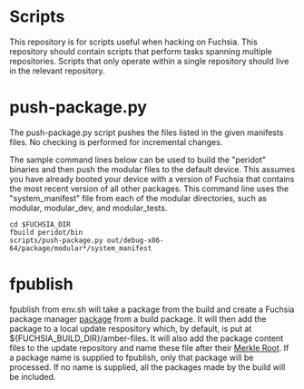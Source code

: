 Scripts
=======================================

This repository is for scripts useful when hacking on Fuchsia. This repository
should contain scripts that perform tasks spanning multiple repositories.
Scripts that only operate within a single repository should live in the relevant
repository.


# push-package.py

The push-package.py script pushes the files listed in the given manifests files.
No checking is performed for incremental changes.

The sample command lines below can be used to build the "peridot" binaries and
then push the modular files to the default device. This assumes you have already
booted your device with a version of Fuchsia that contains the most recent
version of all other packages. This command line uses the "system_manifest"
file from each of the modular directories, such as modular, modular_dev,
and modular_tests.

```
cd $FUCHSIA_DIR
fbuild peridot/bin
scripts/push-package.py out/debug-x86-64/package/modular*/system_manifest
```

# fpublish

fpublish from env.sh will take a package from the build and create a Fuchsia
package manager [package](https://fuchsia.googlesource.com/pm/+/master/README.md#structure-of-a-fuchsia-package)
from a build package. It will then add the package to a local update respository
which, by default, is put at ${FUCHSIA_BUILD_DIR}/amber-files. It will also add
the package content files to the update repository and name these file after
their [Merkle Root](https://fuchsia.googlesource.com/docs/+/master/merkleroot.md).
If a package name is supplied to fpublish, only that package will be processed.
If no name is supplied, all the packages made by the build will be included.
